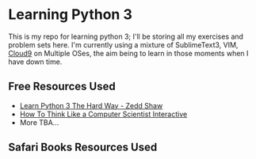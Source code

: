 # Learning Python 3
This is my repo for learning python 3; I'll be storing all my exercises and problem sets here. I'm currently using a mixture of SublimeText3, VIM, [Cloud9](http://c9.io) on Multiple OSes, the aim being to learn in those moments when I have down time.


## Free Resources Used
- [Learn Python 3 The Hard Way - Zedd Shaw](https://learnpythonthehardway.org/python3/)
- [How To Think Like a Computer Scientist Interactive](http://interactivepython.org/courselib/static/thinkcspy/index.html)
- More TBA...

## Safari Books Resources Used

